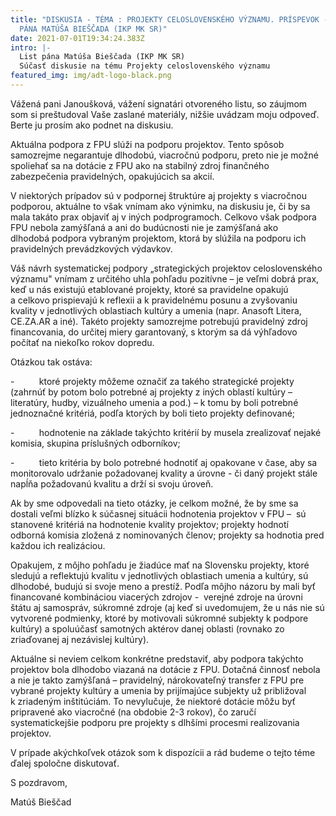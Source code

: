 ```yaml
---
title: "DISKUSIA - TÉMA : PROJEKTY CELOSLOVENSKÉHO VÝZNAMU. PRÍSPEVOK - LIST
  PÁNA MATÚŠA BIEŠČADA (IKP MK SR)"
date: 2021-07-01T19:34:24.383Z
intro: |-
  List pána Matúša Bieščada (IKP MK SR)
  Súčasť diskusie na tému Projekty celoslovenského významu
featured_img: img/adt-logo-black.png
---
```

Vážená pani Janoušková, vážení signatári otvoreného listu,
so záujmom som si preštudoval Vaše zaslané materiály, nižšie uvádzam moju odpoveď. Berte ju prosím ako podnet na diskusiu.


Aktuálna podpora z FPU slúži na podporu projektov. Tento spôsob samozrejme negarantuje
dlhodobú, viacročnú podporu, preto nie je možné spoliehať sa na dotácie z FPU ako na
stabilný zdroj finančného zabezpečenia pravidelných, opakujúcich sa akcií.


V niektorých prípadov sú v podpornej štruktúre aj projekty s viacročnou podporou, aktuálne
to však vnímam ako výnimku, na diskusiu je, či by sa mala takáto prax objaviť aj v iných
podprogramoch. Celkovo však podpora FPU nebola zamýšľaná a ani do budúcnosti nie je
zamýšľaná ako dlhodobá podpora vybraným projektom, ktorá by slúžila na podporu ich
pravidelných prevádzkových výdavkov.


Váš návrh systematickej podpory „strategických projektov celoslovenského významu" vnímam z určitého uhla pohľadu pozitívne – je veľmi dobrá prax, keď u nás existujú etablované projekty, ktoré sa pravidelne opakujú a celkovo prispievajú k reflexii
a k pravidelnému posunu a zvyšovaniu kvality v jednotlivých oblastiach kultúry a umenia
(napr. Anasoft Litera, CE.ZA.AR a iné). Takéto projekty samozrejme potrebujú pravidelný
zdroj financovania, do určitej miery garantovaný, s ktorým sa dá výhľadovo počítať na
niekoľko rokov dopredu. 


Otázkou tak ostáva:

\-          ktoré projekty môžeme označiť za takého strategické projekty (zahrnúť by potom bolo
potrebné aj projekty z iných oblastí kultúry – literatúry, hudby, vizuálneho umenia a pod.) –
k tomu by boli potrebné jednoznačné kritériá, podľa ktorých by boli tieto projekty definované;

\-          hodnotenie na základe takýchto kritérií by musela zrealizovať nejaké komisia, skupina
príslušných odborníkov;

\-          tieto kritéria by bolo potrebné hodnotiť aj opakovane v čase, aby sa monitorovalo
udržanie požadovanej kvality a úrovne - či daný projekt stále napĺňa požadovanú kvalitu a
drží si svoju úroveň.


Ak by sme odpovedali na tieto otázky, je celkom možné, že by sme sa dostali veľmi blízko
k súčasnej situácii hodnotenia projektov v FPU –  sú stanovené kritériá na hodnotenie kvality
projektov; projekty hodnotí odborná komisia zložená z nominovaných členov; projekty sa
hodnotia pred každou ich realizáciou.


Opakujem, z môjho pohľadu je žiadúce mať na Slovensku projekty, ktoré sledujú a reflektujú
kvalitu v jednotlivých oblastiach umenia a kultúry, sú dlhodobé, budujú si svoje meno
a prestíž. Podľa môjho názoru by mali byť financované kombináciou viacerých zdrojov -
 verejné zdroje na úrovni štátu aj samospráv, súkromné zdroje (aj keď si uvedomujem, že
u nás nie sú vytvorené podmienky, ktoré by motivovali súkromné subjekty k podpore kultúry)
a spoluúčasť samotných aktérov danej oblasti (rovnako zo zriaďovanej aj nezávislej kultúry).  

Aktuálne si neviem celkom konkrétne predstaviť, aby podpora takýchto projektov bola
dlhodobo viazaná na dotácie z FPU. Dotačná činnosť nebola a nie je takto zamýšľaná –
pravidelný, nárokovateľný transfer z FPU pre vybrané projekty kultúry a umenia by
prijímajúce subjekty už približoval k zriadeným inštitúciám. To nevylučuje, že niektoré
dotácie môžu byť pripravené ako viacročné (na obdobie 2-3 rokov), čo zaručí
systematickejšie podporu pre projekty s dlhšími procesmi realizovania projektov.


V prípade akýchkoľvek otázok som k dispozícii a rád budeme o tejto téme ďalej spoločne
diskutovať.


S pozdravom,


Matúš Bieščad